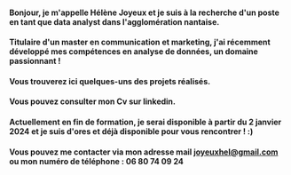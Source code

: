 #### Bonjour, je m'appelle Hélène Joyeux et je suis à la recherche d'un poste en tant que data analyst dans l'agglomération nantaise.
#### Titulaire d'un master en communication et marketing, j'ai récemment développé mes compétences en analyse de données, un domaine passionnant !
#### Vous trouverez ici quelques-uns des projets réalisés.
#### Vous pouvez consulter mon Cv sur linkedin.
#### Actuellement en fin de formation, je serai disponible à partir du 2 janvier 2024 et je suis d'ores et déjà disponible pour vous rencontrer ! :)
#### Vous pouvez me contacter via mon adresse mail joyeuxhel@gmail.com ou mon numéro de téléphone : 06 80 74 09 24


<!---
Helene-Joyeux/Helene-Joyeux is a ✨ special ✨ repository because its `README.md` (this file) appears on your GitHub profile.
You can click the Preview link to take a look at your changes.
--->
